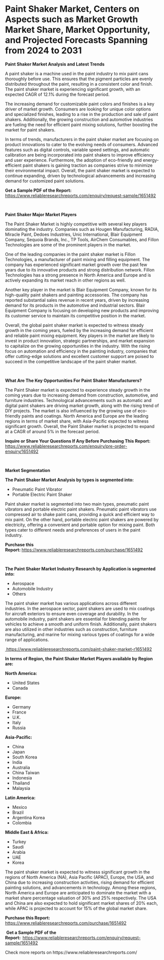 <p><h1>Paint Shaker Market, Centers on Aspects such as Market Growth Market Share, Market Opportunity, and Projected Forecasts Spanning from 2024 to 2031</h1></p><p><strong>Paint Shaker Market Analysis and Latest Trends</strong></p>
<p><p>A paint shaker is a machine used in the paint industry to mix paint cans thoroughly before use. This ensures that the pigment particles are evenly distributed throughout the paint, resulting in a consistent color and finish. The paint shaker market is experiencing significant growth, with an expected CAGR of 12.1% during the forecast period.</p><p>The increasing demand for customizable paint colors and finishes is a key driver of market growth. Consumers are looking for unique color options and specialized finishes, leading to a rise in the production and sale of paint shakers. Additionally, the growing construction and automotive industries are fueling the need for efficient paint mixing solutions, further boosting the market for paint shakers.</p><p>In terms of trends, manufacturers in the paint shaker market are focusing on product innovations to cater to the evolving needs of consumers. Advanced features such as digital controls, variable speed settings, and automatic calibration are being incorporated into paint shakers to improve efficiency and user experience. Furthermore, the adoption of eco-friendly and energy-efficient paint shakers is gaining traction as companies strive to minimize their environmental impact. Overall, the paint shaker market is expected to continue expanding, driven by technological advancements and increasing demand for customized paint solutions.</p></p>
<p><strong>Get a Sample PDF of the Report:&nbsp;</strong> <a href="https://www.reliableresearchreports.com/enquiry/request-sample/1651492">https://www.reliableresearchreports.com/enquiry/request-sample/1651492</a></p>
<p>&nbsp;</p>
<p><strong>Paint Shaker Major Market Players</strong></p>
<p><p>The Paint Shaker Market is highly competitive with several key players dominating the industry. Companies such as Hougen Manufacturing, RADIA, Miracle Paint, Dedoes Industries, Unic International, Blair Equipment Company, Sequoia Brands, Inc., TP Tools, AirChem Consumables, and Fillon Technologies are some of the prominent players in the market.</p><p>One of the leading companies in the paint shaker market is Fillon Technologies, a manufacturer of paint mixing and filling equipment. The company has experienced significant market growth over the past few years due to its innovative products and strong distribution network. Fillon Technologies has a strong presence in North America and Europe and is actively expanding its market reach in other regions as well.</p><p>Another key player in the market is Blair Equipment Company, known for its high-quality paint shakers and painting accessories. The company has reported substantial sales revenue in recent years, driven by increasing demand for its products in the automotive and industrial sectors. Blair Equipment Company is focusing on developing new products and improving its customer service to maintain its competitive position in the market.</p><p>Overall, the global paint shaker market is expected to witness steady growth in the coming years, fueled by the increasing demand for efficient and reliable paint mixing equipment. Key players in the market are likely to invest in product innovation, strategic partnerships, and market expansion to capitalize on the growing opportunities in the industry. With the rising focus on automation and efficiency in the painting industry, companies that offer cutting-edge solutions and excellent customer support are poised to succeed in the competitive landscape of the paint shaker market.</p></p>
<p>&nbsp;</p>
<p><strong>What Are The Key Opportunities For Paint Shaker Manufacturers?</strong></p>
<p><p>The Paint Shaker market is expected to experience steady growth in the coming years due to increasing demand from construction, automotive, and furniture industries. Technological advancements such as automatic and digital paint shakers are driving market growth, along with the rising trend of DIY projects. The market is also influenced by the growing use of eco-friendly paints and coatings. North America and Europe are the leading regions in terms of market share, with Asia-Pacific expected to witness significant growth. Overall, the Paint Shaker market is projected to expand at a CAGR of around 5% in the forecast period.</p></p>
<p><strong>Inquire or Share Your Questions If Any Before Purchasing This Report:</strong> <a href="https://www.reliableresearchreports.com/enquiry/pre-order-enquiry/1651492">https://www.reliableresearchreports.com/enquiry/pre-order-enquiry/1651492</a></p>
<p>&nbsp;</p>
<p><strong>Market Segmentation</strong></p>
<p><strong>The Paint Shaker Market Analysis by types is segmented into:</strong></p>
<p><ul><li>Pneumatic Paint Vibrator</li><li>Portable Electric Paint Shaker</li></ul></p>
<p><p>Paint shaker market is segmented into two main types, pneumatic paint vibrators and portable electric paint shakers. Pneumatic paint vibrators use compressed air to shake paint cans, providing a quick and efficient way to mix paint. On the other hand, portable electric paint shakers are powered by electricity, offering a convenient and portable option for mixing paint. Both types cater to different needs and preferences of users in the paint industry.</p></p>
<p><strong>Purchase this Report:&nbsp;</strong><a href="https://www.reliableresearchreports.com/purchase/1651492">https://www.reliableresearchreports.com/purchase/1651492</a></p>
<p>&nbsp;</p>
<p><strong>The Paint Shaker Market Industry Research by Application is segmented into:</strong></p>
<p><ul><li>Aerospace</li><li>Automobile Industry</li><li>Others</li></ul></p>
<p><p>The paint shaker market has various applications across different industries. In the aerospace sector, paint shakers are used to mix coatings for aircraft exteriors to ensure even coverage and durability. In the automobile industry, paint shakers are essential for blending paints for vehicles to achieve a smooth and uniform finish. Additionally, paint shakers are also utilized in other industries such as construction, furniture manufacturing, and marine for mixing various types of coatings for a wide range of applications.</p></p>
<p><a href="https://www.reliableresearchreports.com/paint-shaker-market-r1651492">&nbsp;https://www.reliableresearchreports.com/paint-shaker-market-r1651492</a></p>
<p><strong>In terms of Region, the Paint Shaker Market Players available by Region are:</strong></p>
<p>
    <p> <strong> North America: </strong>
        <ul>
            <li>United States</li>
            <li>Canada</li>
        </ul>
        </p> 
    <p> <strong> Europe: </strong>
        <ul>
            <li>Germany</li>
            <li>France</li>
            <li>U.K.</li>
            <li>Italy</li>
            <li>Russia</li>
        </ul>
        </p> 
    <p> <strong> Asia-Pacific: </strong>
        <ul>
            <li>China</li>
            <li>Japan</li>
            <li>South Korea</li>
            <li>India</li>
            <li>Australia</li>
            <li>China Taiwan</li>
            <li>Indonesia</li>
            <li>Thailand</li>
            <li>Malaysia</li>
        </ul>
        </p> 
    <p> <strong> Latin America: </strong>
        <ul>
            <li>Mexico</li>
            <li>Brazil</li>
            <li>Argentina Korea</li>
            <li>Colombia</li>
        </ul>
        </p> 
    <p> <strong> Middle East & Africa: </strong>
        <ul>
            <li>Turkey</li>
            <li>Saudi</li>
            <li>Arabia</li>
            <li>UAE</li>
            <li>Korea</li>
        </ul>
    </p>
    </p>
<p><p>The paint shaker market is expected to witness significant growth in the regions of North America (NA), Asia Pacific (APAC), Europe, the USA, and China due to increasing construction activities, rising demand for efficient painting solutions, and advancements in technology. Among these regions, North America and Europe are anticipated to dominate the market with a market share percentage valuation of 30% and 25% respectively. The USA and China are also expected to hold significant market shares of 20% each, while APAC is projected to account for 15% of the global market share.</p></p>
<p><strong>Purchase this Report: </strong><a href="https://www.reliableresearchreports.com/purchase/1651492">https://www.reliableresearchreports.com/purchase/1651492</a></p>
<p>&nbsp;<strong>Get a Sample PDF of the Report:&nbsp;&nbsp;</strong><a href="https://www.reliableresearchreports.com/enquiry/request-sample/1651492">https://www.reliableresearchreports.com/enquiry/request-sample/1651492</a></p>
<p><strong></strong></p>
<p>Check more reports on https://www.reliableresearchreports.com/</p>